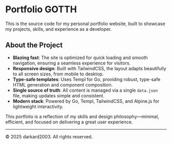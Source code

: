 # Portfolio GOTTH

This is the source code for my personal portfolio website, built to showcase my projects, skills, and experience as a developer.

## About the Project

- **Blazing fast**: The site is optimized for quick loading and smooth navigation, ensuring a seamless experience for visitors.
- **Responsive design**: Built with TailwindCSS, the layout adapts beautifully to all screen sizes, from mobile to desktop.
- **Type-safe templates**: Uses Templ for Go, providing robust, type-safe HTML generation and component composition.
- **Single source of truth**: All content is managed via a single `data.json` file, making updates simple and consistent.
- **Modern stack**: Powered by Go, Templ, TailwindCSS, and Alpine.js for lightweight interactivity.

This portfolio is a reflection of my skills and design philosophy—minimal, efficient, and focused on delivering a great user experience.

---

© 2025 darkard2003. All rights reserved.
